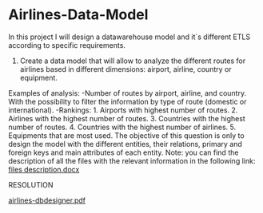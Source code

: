 # Airlines-Data-Model
In this project I will design a datawarehouse model and it´s different ETLS according to specific requirements.

1. Create a data model that will allow to analyze the different routes for airlines based in different dimensions: airport, airline, country or equipment.

Examples of analysis:
-Number of routes by airport, airline, and country. With the possibility to filter the information by type of route (domestic or international).
-Rankings:
        1. Airports with highest number of routes.
        2. Airlines with the highest number of routes.
        3. Countries with the highest number of routes.
        4. Countries with the highest number of airlines.
        5. Equipments that are most used.
The objective of this question is only to design the model with the different entities, their relations, primary and foreign keys and main attributes of each entity.
Note: you can find the description of all the files with the relevant information in the following link: [files description.docx](https://github.com/aalferea91/Airlines-Data-Model/files/9778403/files.description.docx)


RESOLUTION


[airlines-dbdesigner.pdf](https://github.com/aalferea91/Airlines-Data-Model/files/9778169/airlines-dbdesigner.pdf)
